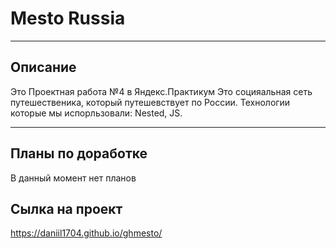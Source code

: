 # Mesto Russia

---

## Описание

Это Проектная работа №4 в Яндекс.Практикум
Это социяальная сеть путешественика, который путешевствует по России.
Технологии которые мы испорльзовали: Nested, JS.

---

## Планы по доработке

В данный момент нет планов

## Сылка на проект

https://daniil1704.github.io/ghmesto/
